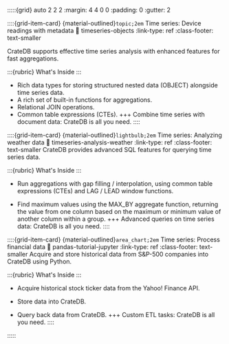 :::::{grid} auto 2 2 2
:margin: 4 4 0 0
:padding: 0
:gutter: 2

::::{grid-item-card} {material-outlined}`topic;2em` Time series: Device readings with metadata
:link: timeseries-objects
:link-type: ref
:class-footer: text-smaller

CrateDB supports effective time series analysis with enhanced features
for fast aggregations.

:::{rubric} What's Inside
:::
- Rich data types for storing structured nested data (OBJECT) alongside
  time series data.
- A rich set of built-in functions for aggregations.
- Relational JOIN operations.
- Common table expressions (CTEs).
+++
Combine time series with document data: CrateDB is all you need.
::::

::::{grid-item-card} {material-outlined}`lightbulb;2em` Time series: Analyzing weather data
:link: timeseries-analysis-weather
:link-type: ref
:class-footer: text-smaller
CrateDB provides advanced SQL features for querying time series data.

:::{rubric} What's Inside
:::
- Run aggregations with gap filling / interpolation, using common
  table expressions (CTEs) and LAG / LEAD window functions.

- Find maximum values using the MAX_BY aggregate function, returning
  the value from one column based on the maximum or minimum value of another
  column within a group.
+++
Advanced queries on time series data: CrateDB is all you need.
::::

::::{grid-item-card} {material-outlined}`area_chart;2em` Time series: Process financial data
:link: pandas-tutorial-jupyter
:link-type: ref
:class-footer: text-smaller
Acquire and store historical data from S&P-500 companies into CrateDB
using Python.

:::{rubric} What's Inside
:::
- Acquire historical stock ticker data from the Yahoo! Finance API.

- Store data into CrateDB.

- Query back data from CrateDB.
+++
Custom ETL tasks: CrateDB is all you need.
::::

:::::
